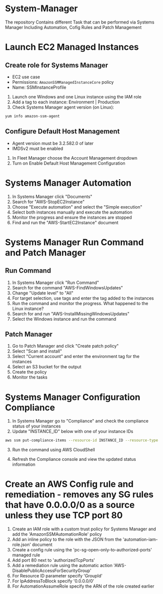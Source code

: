 # System-Manager
The repository Contains different Task that can be performed via Systems Manager Including Automation, Cofig Rules and Patch Management

# Launch EC2 Managed Instances

## Create role for Systems Manager
- EC2 use case
- Permissions: `AmazonSSMManagedInstanceCore` policy
- Name: SSMInstanceProfile

1. Launch one Windows and one Linux instance using the IAM role
2. Add a tag to each instance: Environment | Production
3. Check Systems Manager agent version (on Linux): 

```bash
yum info amazon-ssm-agent
```

## Configure Default Host Management

- Agent version must be 3.2.582.0 of later
- IMDSv2 must be enabled

1. In Fleet Manager choose the Account Management dropdown
2. Turn on Enable Default Host Management Configuration

# Systems Manager Automation

1. In Systems Manager click "Documents"
2. Search for "AWS-StopEC2Instance"
3. Choose "Execute automation" and select the "Simple execution"
4. Select both instances manually and execute the automation
5. Monitor the progress and ensure the instances are stopped
6. Find and run the "AWS-StartEC2Instance" document

# Systems Manager Run Command and Patch Manager

## Run Command

1. In Systems Manager click "Run Command"
2. Search for the command "AWS-FindWindowsUpdates"
3. Change "Update level" to "All"
4. For target selection, use tags and enter the tag added to the instances
5. Run the command and monitor the progress. What happened to the Linux instance?
6. Search for and run "AWS-InstallMissingWindowsUpdates"
7. Select the Windows instance and run the command

## Patch Manager

1. Go to Patch Manager and click "Create patch policy"
2. Select "Scan and install"
3. Select "Current account" and enter the environment tag for the instances
4. Select an S3 bucket for the output
5. Create the policy
6. Monitor the tasks

# Systems Manager Configuration Compliance

1. In Systems Manager go to "Compliance" and check the compliance status of your instances
2. Update "INSTANCE_ID" below with one of your instance IDs

```bash
aws ssm put-compliance-items --resource-id INSTANCE_ID --resource-type ManagedInstance --compliance-type Custom:CorporateSoftware --execution-summary ExecutionTime=1687802409 --items Id=Version-2.0,Title=CorporateSoftware,Severity=CRITICAL,Status=NON_COMPLIANT --region us-east-1
```

3. Run the command using AWS CloudShell

4. Refresh the Compliance console and view the updated status information


# Create an AWS Config rule and remediation - removes any SG rules that have 0.0.0.0/0 as a source unless they use TCP port 80

1. Create an IAM role with a custom trust policy for Systems Manager and add the 'AmazonSSMAutomationRole' policy
2. Add an inline policy to the role with the JSON from the 'automation-iam-role.json' document
3. Create a config rule using the 'pc-sg-open-only-to-authorized-ports' managed rule
4. Add port 80 next to 'authorizedTcpPorts'
5. Add a remediation rule using the automatic action 'AWS-DisablePublicAccessForSecurityGroup'
6. For Resource ID parameter specify 'GroupId'
7. For IpAddressToBlock specify '0.0.0.0/0'
8. For AutomationAssumeRole specify the ARN of the role created earlier